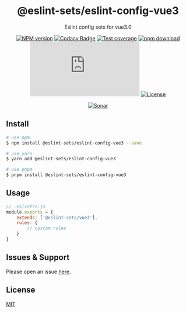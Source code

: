 <div style="text-align: center;" align="center">

# @eslint-sets/eslint-config-vue3

Eslint config sets for vue3.0

[![NPM version][npm-image]][npm-url]
[![Codacy Badge][codacy-image]][codacy-url]
[![Test coverage][codecov-image]][codecov-url]
[![npm download][download-image]][download-url]
[![gzip][gzip-image]][gzip-url]
[![License][license-image]][license-url]

[![Sonar][sonar-image]][sonar-url]

</div>

## Install

```bash
# use npm
$ npm install @eslint-sets/eslint-config-vue3 --save

# use yarn
$ yarn add @eslint-sets/eslint-config-vue3

# use pnpm
$ pnpm install @eslint-sets/eslint-config-vue3
```

## Usage

```js
// .eslintrc.js
module.exports = {
    extends: ['@eslint-sets/vue3'],
    rules: {
        // custom rules
    }
}
```

## Issues & Support

Please open an issue [here](https://github.com/saqqdy/@eslint-sets/eslint-config-vue3/issues).

## License

[MIT](LICENSE)

[npm-image]: https://img.shields.io/npm/v/@eslint-sets/eslint-config-vue3.svg?style=flat-square
[npm-url]: https://npmjs.org/package/@eslint-sets/eslint-config-vue3
[codacy-image]: https://app.codacy.com/project/badge/Grade/f70d4880e4ad4f40aa970eb9ee9d0696
[codacy-url]: https://www.codacy.com/gh/saqqdy/@eslint-sets/eslint-config-vue3/dashboard?utm_source=github.com&utm_medium=referral&utm_content=saqqdy/@eslint-sets/eslint-config-vue3&utm_campaign=Badge_Grade
[codecov-image]: https://img.shields.io/codecov/c/github/saqqdy/@eslint-sets/eslint-config-vue3.svg?style=flat-square
[codecov-url]: https://codecov.io/github/saqqdy/@eslint-sets/eslint-config-vue3?branch=master
[download-image]: https://img.shields.io/npm/dm/@eslint-sets/eslint-config-vue3.svg?style=flat-square
[download-url]: https://npmjs.org/package/@eslint-sets/eslint-config-vue3
[gzip-image]: http://img.badgesize.io/https://unpkg.com/@eslint-sets/eslint-config-vue3/index.js?compression=gzip&label=gzip%20size:%20JS
[gzip-url]: http://img.badgesize.io/https://unpkg.com/@eslint-sets/eslint-config-vue3/index.js?compression=gzip&label=gzip%20size:%20JS
[license-image]: https://img.shields.io/badge/License-MIT-blue.svg
[license-url]: LICENSE
[sonar-image]: https://sonarcloud.io/api/project_badges/quality_gate?project=saqqdy_eslint-sets
[sonar-url]: https://sonarcloud.io/dashboard?id=saqqdy_eslint-sets
